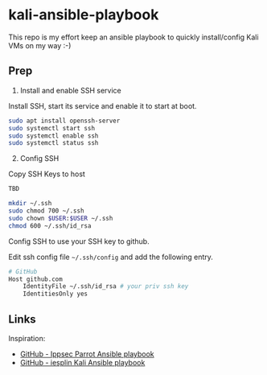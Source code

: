 # kali-ansible-playbook

This repo is my effort keep an ansible playbook to quickly install/config Kali VMs on my way :-)

## Prep

1. Install and enable SSH service

Install SSH, start its service and enable it to start at boot.

```bash
sudo apt install openssh-server
sudo systemctl start ssh
sudo systemctl enable ssh
sudo systemctl status ssh
```

2. Config SSH

Copy SSH Keys to host

```bash
TBD

mkdir ~/.ssh
sudo chmod 700 ~/.ssh
sudo chown $USER:$USER ~/.ssh
chmod 600 ~/.ssh/id_rsa

```

Config SSH to use your SSH key to github.

Edit ssh config file `~/.ssh/config` and add the following entry.

```bash
# GitHub
Host github.com
    IdentityFile ~/.ssh/id_rsa # your priv ssh key 
    IdentitiesOnly yes
```

## Links

Inspiration:

- [GitHub - Ippsec Parrot Ansible playbook](https://github.com/IppSec/parrot-build/tree/master)
- [GitHub - iesplin Kali Ansible playbook](https://github.com/iesplin/ansible-playbook-kali/tree/master)

